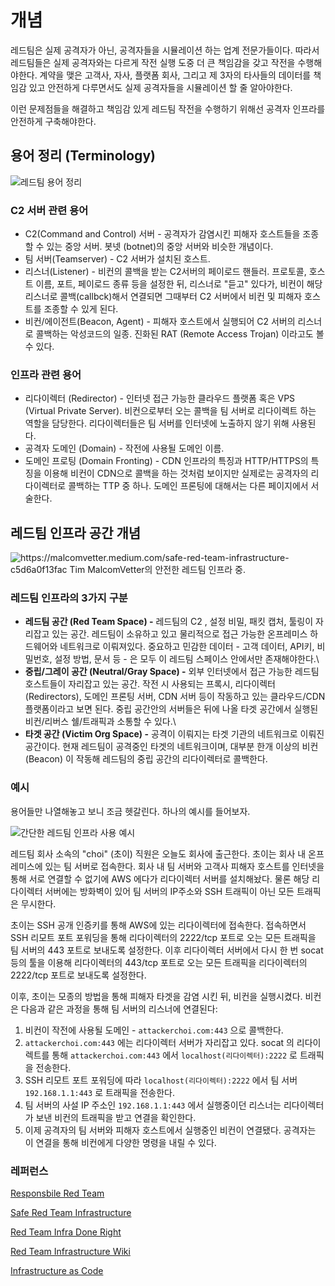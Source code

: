 # 개념

레드팀은 실제 공격자가 아닌, 공격자들을 시뮬레이션 하는 업계 전문가들이다. 따라서 레드팀들은 실제 공격자와는 다르게 작전 실행 도중 더 큰 책임감을 갖고 작전을 수행해야한다. 계약을 맺은 고객사, 자사, 플랫폼 회사, 그리고 제 3자의 타사들의 데이터를 책임감 있고 안전하게 다루면서도 실제 공격자들을 시뮬레이션 할 줄 알아야한다.

이런 문제점들을 해결하고 책임감 있게 레드팀 작전을 수행하기 위해선 공격자 인프라를 안전하게 구축해야한다.

## 용어 정리 (Terminology)

![레드팀 용어 정리](../.gitbook/assets/용어정리.drawio.png)

### C2 서버 관련 용어

* C2(Command and Control) 서버 - 공격자가 감염시킨 피해자 호스트들을 조종할 수 있는 중앙 서버. 봇넷 (botnet)의 중앙 서버와 비슷한 개념이다.
* 팀 서버(Teamserver) - C2 서버가 설치된 호스트.
* 리스너(Listener) - 비컨의 콜백을 받는 C2서버의 페이로드 핸들러. 프로토콜, 호스트 이름, 포트, 페이로드 종류 등을 설정한 뒤, 리스너로 "듣고" 있다가, 비컨이 해당 리스너로 콜백(callbck)해서 연결되면 그때부터 C2 서버에서 비컨 및 피해자 호스트를 조종할 수 있게 된다.
* 비컨/에이전트(Beacon, Agent) - 피해자 호스트에서 실행되어 C2 서버의 리스너로 콜백하는 악성코드의 일종. 진화된 RAT (Remote Access Trojan) 이라고도 볼 수 있다.

### 인프라 관련 용어

* 리다이렉터 (Redirector) - 인터넷 접근 가능한 클라우드 플랫폼 혹은 VPS (Virtual Private Server). 비컨으로부터 오는 콜백을 팀 서버로 리다이렉트 하는 역할을 담당한다. 리다이렉터들은 팀 서버를 인터넷에 노출하지 않기 위해 사용된다.
* 공격자 도메인 (Domain) - 작전에 사용될 도메인 이름.
* 도메인 프로팅 (Domain Fronting) - CDN 인프라의 특징과 HTTP/HTTPS의 특징을 이용해 비컨이 CDN으로 콜백을 하는 것처럼 보이지만 실제로는 공격자의 리다이렉터로 콜백하는 TTP 중 하나. 도메인 프론팅에 대해서는 다른 페이지에서 서술한다.

## 레드팀 인프라 공간 개념

![https://malcomvetter.medium.com/safe-red-team-infrastructure-c5d6a0f13fac Tim MalcomVetter의 안전한 레드팀 인프라 중.](<../.gitbook/assets/image (2) (1) (1) (1) (1).png>)

### 레드팀 인프라의 3가지 구분

* **레드팀 공간 (Red Team Space) -** 레드팀의 C2 , 설정 비밀, 패킷 캡처, 툴링이 자리잡고 있는 공간. 레드팀이 소유하고 있고 물리적으로 접근 가능한 온프레미스 하드웨어와 네트워크로 이뤄져있다. 중요하고 민감한 데이터 - 고객 데이터, API키, 비밀번호, 설정 방법, 문서 등 - 은 모두 이 레드팀 스페이스 안에서만 존재해야한다.\\
* **중립/그레이 공간 (Neutral/Gray Space) -** 외부 인터넷에서 접근 가능한 레드팀 호스트들이 자리잡고 있는 공간. 작전 시 사용되는 프록시, 리다이렉터 (Redirectors), 도메인 프론팅 서버, CDN 서버 등이 작동하고 있는 클라우드/CDN 플랫폼이라고 보면 된다. 중립 공간안의 서버들은 뒤에 나올 타겟 공간에서 실행된 비컨/리버스 쉘/트래픽과 소통할 수 있다.\\
* **타겟 공간 (Victim Org Space) -** 공격이 이뤄지는 타겟 기관의 네트워크로 이뤄진 공간이다. 현재 레드팀이 공격중인 타겟의 네트워크이며, 대부분 한개 이상의 비컨 (Beacon) 이 작동해 레드팀의 중립 공간의 리다이렉터로 콜백한다.

### 예시

용어들만 나열해놓고 보니 조금 헷갈린다. 하나의 예시를 들어보자.

![간단한 레드팀 인프라 사용 예시](<../.gitbook/assets/레드팀-인프라-간단.drawio(1) (1).png>)

레드팀 회사 소속의 "choi" (초이) 직원은 오늘도 회사에 출근한다. 초이는 회사 내 온프레미스에 있는 팀 서버로 접속한다. 회사 내 팀 서버와 고객사 피해자 호스트를 인터넷을 통해 서로 연결할 수 없기에 AWS 에다가 리다이렉터 서버를 설치해놨다. 물론 해당 리다이렉터 서버에는 방화벽이 있어 팀 서버의 IP주소와 SSH 트래픽이 아닌 모든 트래픽은 무시한다.

초이는 SSH 공개 인증키를 통해 AWS에 있는 리다이렉터에 접속한다. 접속하면서 SSH 리모트 포트 포워딩을 통해 리다이렉터의 2222/tcp 포트로 오는 모든 트래픽을 팀 서버의 443 포트로 보내도록 설정한다. 이후 리다이렉터 서버에서 다시 한 번 socat 등의 툴을 이용해 리다이렉터의 443/tcp 포트로 오는 모든 트래픽을 리다이렉터의 2222/tcp 포트로 보내도록 설정한다.

이후, 초이는 모종의 방법을 통해 피해자 타겟을 감염 시킨 뒤, 비컨을 실행시켰다. 비컨은 다음과 같은 과정을 통해 팀 서버의 리스너에 연결된다:

1. 비컨이 작전에 사용될 도메인 - `attackerchoi.com:443` 으로 콜백한다.
2. `attackerchoi.com:443` 에는 리다이렉터 서버가 자리잡고 있다. socat 의 리다이렉트를 통해 `attackerchoi.com:443` 에서 `localhost(리다이렉터):2222` 로 트래픽을 전송한다.
3. SSH 리모트 포트 포워딩에 따라 `localhost(리다이렉터):2222` 에서 팀 서버 `192.168.1.1:443` 로 트래픽을 전송한다.
4. 팀 서버의 사설 IP 주소인 `192.168.1.1:443` 에서 실행중이던 리스너는 리다이렉터가 보낸 비컨의 트래픽을 받고 연결을 확인한다.
5. 이제 공격자의 팀 서버와 피해자 호스트에서 실행중인 비컨이 연결됐다. 공격자는 이 연결을 통해 비컨에게 다양한 명령을 내릴 수 있다.

### 레퍼런스

[Responsbile Red Team](https://malcomvetter.medium.com/responsible-red-teams-1c6209fd43cc)

[Safe Red Team Infrastructure](https://malcomvetter.medium.com/safe-red-team-infrastructure-c5d6a0f13fac)

[Red Team Infra Done Right](https://notes.huskyhacks.dev/blog/red-team-infrastructure-done-right)

[Red Team Infrastructure Wiki](https://github.com/bluscreenofjeff/Red-Team-Infrastructure-Wiki)

[Infrastructure as Code](https://rastamouse.me/infrastructure-as-code-terraform-ansible/)
